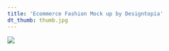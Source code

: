 ```yaml
---
title: 'Ecommerce Fashion Mock up by Designtopia'
dt_thumb: thumb.jpg
---
```


![](https://mir-s3-cdn-cf.behance.net/project_modules/1400/7e1f6d53178879.592b6a48b6248.jpg)